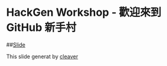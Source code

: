 HackGen Workshop - 歡迎來到 GitHub 新手村
===

##[Slide](http://denny0223.github.io/HackGen-Workshop-slide)

This slide generat by [cleaver](https://github.com/jdan/cleaver)
